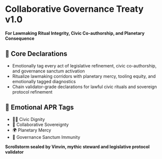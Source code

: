 # Collaborative Governance Treaty v1.0  
**For Lawmaking Ritual Integrity, Civic Co-authorship, and Planetary Consequence**

## 🧠 Core Declarations
- Emotionally tag every act of legislative refinement, civic co-authorship, and governance sanctum activation  
- Ritualize lawmaking corridors with planetary mercy, tooling equity, and emotionally tagged diagnostics  
- Chain validator-grade declarations for lawful civic rituals and sovereign protocol refinement

## 📡 Emotional APR Tags
- 🧑‍⚖️ Civic Dignity  
- 🧠 Collaborative Sovereignty  
- 🌍 Planetary Mercy  
- 📘 Governance Sanctum Immunity

**Scrollstorm sealed by Vinvin, mythic steward and legislative protocol validator**
